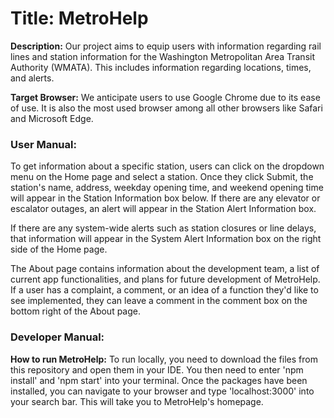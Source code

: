 <h1><b>Title: MetroHelp</b></h1>

<b>Description:</b> 
Our project aims to equip users with information regarding rail lines and station information for the Washington Metropolitan Area Transit Authority  (WMATA). This includes information regarding locations, times, and alerts.

<b>Target Browser:</b> 
We anticipate users to use Google Chrome due to its ease of use. It is also the most used browser among all other browsers like Safari and Microsoft Edge.

<h3><b>User Manual:</b></h3>
To get information about a specific station, users can click on the dropdown menu on the Home page and select a station. Once they click Submit, the station's name, address, weekday opening time, and weekend opening time will appear in the Station Information box below. If there are any elevator or escalator outages, an alert will appear in the Station Alert Information box. 

If there are any system-wide alerts such as station closures or line delays, that information will appear in the System Alert Information box on the right side of the Home page. 

The About page contains information about the development team, a list of current app functionalities, and plans for future development of MetroHelp. If a user has a complaint, a comment, or an idea of a function they'd like to see implemented, they can leave a comment in the comment box on the bottom right of the About page. 

<h3><b>Developer Manual:</b></h3>

<b>How to run MetroHelp:</b>
To run locally, you need to download the files from this repository and open them in your IDE. You then need to enter 'npm install' and 'npm start' into your terminal. Once the packages have been installed, you can navigate to your browser and type 'localhost:3000' into your search bar. This will take you to MetroHelp's homepage. 
